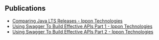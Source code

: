 ## Publications
- [Comparing Java LTS Releases - Ippon Technologies](https://blog.ippon.tech/comparing-java-lts-releases/)
- [Using Swagger To Build Effective APIs Part 1 - Ippon Technologies](https://blog.ippon.tech/using-swagger-to-build-effective-apis-pt1)
- [Using Swagger To Build Effective APIs Part 2 - Ippon Technologies](https://blog.ippon.tech/using-swagger-to-build-effective-apis-pt2)
